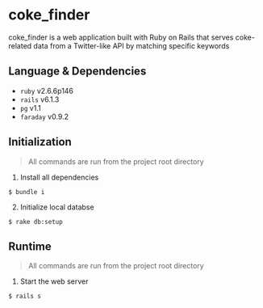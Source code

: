 # coke_finder
coke_finder is a web application built with Ruby on Rails that serves coke-related data from a Twitter-like API by matching specific keywords

## Language & Dependencies
- `ruby` v2.6.6p146
- `rails` v6.1.3
- `pg` v1.1
- `faraday` v0.9.2
## Initialization
> All commands are run from the project root directory
1. Install all dependencies
```shell
$ bundle i
```
2. Initialize local databse
```shell
$ rake db:setup
```
## Runtime
> All commands are run from the project root directory
1. Start the web server
```shell
$ rails s
```
